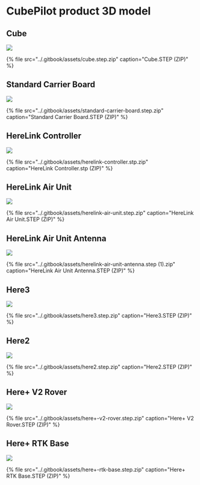 # CubePilot product 3D model

## Cube

![](../.gitbook/assets/cube.jpg)

{% file src="../.gitbook/assets/cube.step.zip" caption="Cube.STEP \(ZIP\)" %}

## Standard Carrier Board

![](../.gitbook/assets/standard-carrier-board.jpg)

{% file src="../.gitbook/assets/standard-carrier-board.step.zip" caption="Standard Carrier Board.STEP \(ZIP\)" %}



## HereLink Controller

![](../.gitbook/assets/herelink-controller.jpg)

{% file src="../.gitbook/assets/herelink-controller.stp.zip" caption="HereLink Controller.stp \(ZIP\)" %}

## HereLink Air Unit

![](../.gitbook/assets/herelink-air-unit.jpg)

{% file src="../.gitbook/assets/herelink-air-unit.step.zip" caption="HereLink Air Unit.STEP \(ZIP\)" %}

## HereLink Air Unit Antenna

![](../.gitbook/assets/herelink-air-unit-antenna.jpg)

{% file src="../.gitbook/assets/herelink-air-unit-antenna.step \(1\).zip" caption="HereLink Air Unit Antenna.STEP \(ZIP\)" %}

## Here3

![](../.gitbook/assets/here3-.jpg)

{% file src="../.gitbook/assets/here3.step.zip" caption="Here3.STEP \(ZIP\)" %}

## Here2

![](../.gitbook/assets/here2.jpg)

{% file src="../.gitbook/assets/here2.step.zip" caption="Here2.STEP \(ZIP\)" %}

## Here+ V2 Rover

![](../.gitbook/assets/here+-v2-rover.jpg)

{% file src="../.gitbook/assets/here+-v2-rover.step.zip" caption="Here+ V2 Rover.STEP \(ZIP\)" %}

## Here+ RTK Base

![](../.gitbook/assets/here+-rtk-base.jpg)

{% file src="../.gitbook/assets/here+-rtk-base.step.zip" caption="Here+ RTK Base.STEP \(ZIP\)" %}



